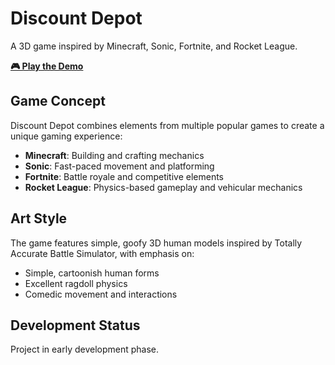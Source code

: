 # Discount Depot

A 3D game inspired by Minecraft, Sonic, Fortnite, and Rocket League.

**[🎮 Play the Demo](https://jdonaldson.github.io/discount-depot/)**

## Game Concept

Discount Depot combines elements from multiple popular games to create a unique gaming experience:

- **Minecraft**: Building and crafting mechanics
- **Sonic**: Fast-paced movement and platforming
- **Fortnite**: Battle royale and competitive elements
- **Rocket League**: Physics-based gameplay and vehicular mechanics

## Art Style

The game features simple, goofy 3D human models inspired by Totally Accurate Battle Simulator, with emphasis on:

- Simple, cartoonish human forms
- Excellent ragdoll physics
- Comedic movement and interactions

## Development Status

Project in early development phase.